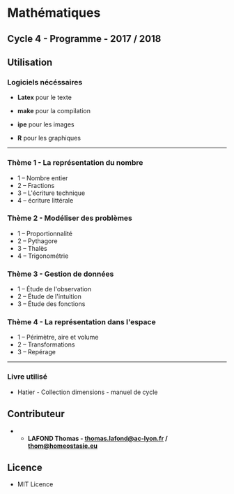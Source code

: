 # Mathématiques

## Cycle 4 - Programme - 2017 / 2018

## Utilisation

### Logiciels nécéssaires

- **Latex** pour le texte
- **make** pour la compilation

- **ipe** pour les images
- **R** pour les graphiques

------------------------------------------------------------------------

### Thème 1 - La représentation du nombre

* 1 – Nombre entier
* 2 – Fractions
* 3 – L'écriture technique
* 4 – écriture littérale


### Thème 2 - Modéliser des problèmes

* 1 – Proportionnalité
* 2 – Pythagore
* 3 – Thalès
* 4 – Trigonométrie

### Thème 3 - Gestion de données

* 1 – Étude  de l'observation
* 2 – Étude de l'intuition
* 3 – Étude des fonctions


### Thème 4 - La représentation dans l'espace

* 1 – Périmètre, aire et volume
* 2 – Transformations
* 3 – Repérage

------------------------------------------------------------------------

### Livre utilisé

- Hatier - Collection dimensions - manuel de cycle

## Contributeur

* - **LAFOND Thomas - thomas.lafond@ac-lyon.fr / thom@homeostasie.eu**
## Licence

- MIT Licence
